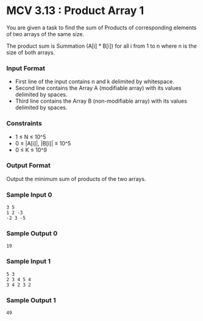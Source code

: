 # MCV 3.13 : Product Array 1

You are given a task to find the sum of Products of corresponding
elements of two arrays of the same size.

The product sum is Summation (A[i] \* B[i]) for all i from 1 to n
where n is the size of both arrays.

### Input Format

-   First line of the input contains n and k delimited by whitespace.
-   Second line contains the Array A (modifiable array) with its values
    delimited by spaces.
-   Third line contains the Array B (non-modifiable array) with its
    values delimited by spaces.

### Constraints

-   1 ≤ N ≤ 10^5
-   0 ≤ |A[i]|, |B[i]| ≤ 10^5
-   0 ≤ K ≤ 10^9

### Output Format

Output the minimum sum of products of the two arrays.

### Sample Input 0

```
3 5
1 2 -3
-2 3 -5
```

### Sample Output 0

```
19
```

### Sample Input 1

```
5 3
2 3 4 5 4
3 4 2 3 2
```

### Sample Output 1

```
49
```
